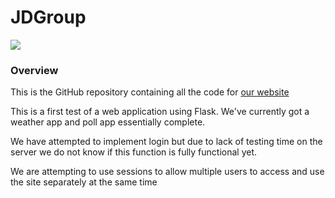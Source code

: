 # JDGroup

<a href = "http://38.29.38.139:25565" target = "_blank" style = "cursor:pointer">
        <image src = "https://w7.pngwing.com/pngs/146/48/png-transparent-earth-desktop-high-definition-television-1080p-typography-globe-atmosphere-computer-wallpaper.png">
</a>

### Overview
This is the GitHub repository containing all the code for [our website](http://38.29.38.139:25565) 



This is a first test of a web application using Flask.
We've currently got a weather app and poll app essentially complete.

We have attempted to implement login but due to lack of testing time on the server we do not know if this function is fully functional yet. 

We are attempting to use sessions to allow multiple users to access and use the site separately at the same time



